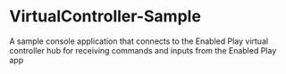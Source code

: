 # VirtualController-Sample
A sample console application that connects to the Enabled Play virtual controller hub for receiving commands and inputs from the Enabled Play app
